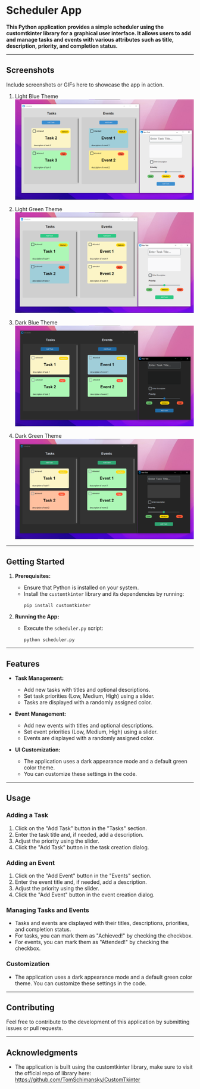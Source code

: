 # Scheduler App

**This Python application provides a simple scheduler using the customtkinter library for a graphical user interface. It allows users to add and manage tasks and events with various attributes such as title, description, priority, and completion status.**

---

## Screenshots

Include screenshots or GIFs here to showcase the app in action.

1. Light Blue Theme
   ![Task Screen](/screenshots/light_blue_theme.png)
  

2. Light Green Theme
   ![Event Screen](/screenshots/light_green_theme.png)
  

3. Dark Blue Theme
   ![Screenshot 1](/screenshots/dark_blue_theme.png)
   

4. Dark Green Theme
   ![Screenshot 2](/screenshots/dark_green_theme.png)
   

---

## Getting Started

1. **Prerequisites:**
   - Ensure that Python is installed on your system.
   - Install the `customtkinter` library and its dependencies by running:
     ```
     pip install customtkinter
     ```

2. **Running the App:**
   - Execute the `scheduler.py` script:
     ```
     python scheduler.py
     ```

---

## Features

- **Task Management:**
  - Add new tasks with titles and optional descriptions.
  - Set task priorities (Low, Medium, High) using a slider.
  - Tasks are displayed with a randomly assigned color.

- **Event Management:**
  - Add new events with titles and optional descriptions.
  - Set event priorities (Low, Medium, High) using a slider.
  - Events are displayed with a randomly assigned color.

- **UI Customization:**
  - The application uses a dark appearance mode and a default green color theme.
  - You can customize these settings in the code.

---

## Usage

### Adding a Task

1. Click on the "Add Task" button in the "Tasks" section.
2. Enter the task title and, if needed, add a description.
3. Adjust the priority using the slider.
4. Click the "Add Task" button in the task creation dialog.

### Adding an Event

1. Click on the "Add Event" button in the "Events" section.
2. Enter the event title and, if needed, add a description.
3. Adjust the priority using the slider.
4. Click the "Add Event" button in the event creation dialog.

### Managing Tasks and Events

- Tasks and events are displayed with their titles, descriptions, priorities, and completion status.
- For tasks, you can mark them as "Achieved!" by checking the checkbox.
- For events, you can mark them as "Attended!" by checking the checkbox.

### Customization

- The application uses a dark appearance mode and a default green color theme. You can customize these settings in the code.

---

## Contributing

Feel free to contribute to the development of this application by submitting issues or pull requests.

---

## Acknowledgments

- The application is built using the customtkinter library, make sure to visit the official repo of library here: https://github.com/TomSchimansky/CustomTkinter
